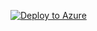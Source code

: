 [![Deploy to Azure](https://aka.ms/deploytoazurebutton)](https://portal.azure.com/#create/Microsoft.Template/uri/https%3A%2F%2Fraw.githubusercontent.com%2Fgho9o9%2FSynapseHandsOn%2Fmain%2Fresource%2Fdeploy%2Fazuredeploy_sql.json)
